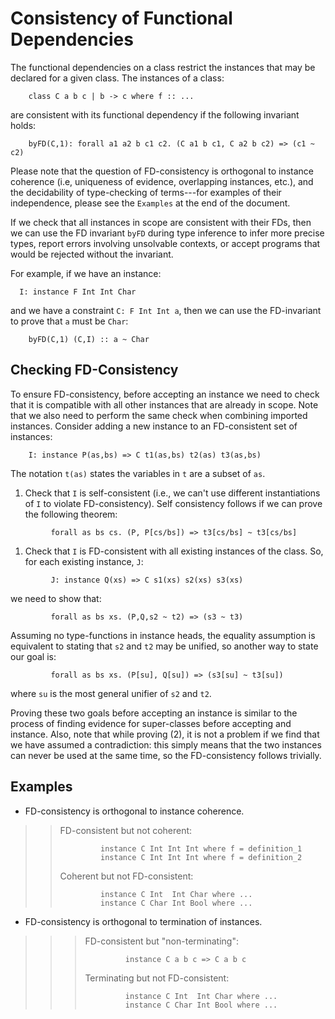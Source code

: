 # Consistency of Functional Dependencies



The functional dependencies on a class restrict the instances that may
be declared for a given class.  The instances of a class:


```wiki
    class C a b c | b -> c where f :: ...
```


are consistent with its functional dependency if the following invariant holds:


```wiki
    byFD(C,1): forall a1 a2 b c1 c2. (C a1 b c1, C a2 b c2) => (c1 ~ c2)
```


Please note that the question of FD-consistency is orthogonal to
instance coherence (i.e, uniqueness of evidence, overlapping instances,
etc.), and the decidability of type-checking of terms---for examples
of their independence, please see the `Examples` at the end of the document.



If we check that all instances in scope are consistent with their FDs,
then we can use the FD invariant `byFD` during type inference to
infer more precise types, report errors involving unsolvable contexts,
or accept programs that would be rejected without the invariant.



For example, if we have an instance:


```wiki
  I: instance F Int Int Char
```


and we have a constraint `C: F Int Int a`, then we can use the
FD-invariant to prove that `a` must be `Char`:


```wiki
    byFD(C,1) (C,I) :: a ~ Char
```

## Checking FD-Consistency



To ensure FD-consistency, before accepting an instance we need to check
that it is compatible with all other instances that are already in
scope.  Note that we also need to perform the same check when combining
imported instances.  Consider adding a new instance to an FD-consistent
set of instances:


```wiki
    I: instance P(as,bs) => C t1(as,bs) t2(as) t3(as,bs)
```


The notation `t(as)` states the variables in `t` are a subset of `as`.


1. Check that `I` is self-consistent (i.e., we can't use different
  instantiations of `I` to violate FD-consistency).  Self consistency
  follows if we can prove the following theorem:

  ```wiki
           forall as bs cs. (P, P[cs/bs]) => t3[cs/bs] ~ t3[cs/bs]
  ```
1. Check that `I` is FD-consistent with all existing instances of the class.
  So, for each existing instance, `J`:

  ```wiki
           J: instance Q(xs) => C s1(xs) s2(xs) s3(xs)
  ```

  we need to show that:

  ```wiki
           forall as bs xs. (P,Q,s2 ~ t2) => (s3 ~ t3)
  ```

  Assuming no type-functions in instance heads, the equality
  assumption is equivalent to stating that `s2` and `t2` may be
  unified, so another way to state our goal is:

  ```wiki
           forall as bs xs. (P[su], Q[su]) => (s3[su] ~ t3[su])
  ```

  where `su` is the most general unifier of `s2` and `t2`.


Proving these two goals before accepting an instance is similar to
the process of finding evidence for super-classes before accepting
and instance.  Also, note that while proving (2), it is not a problem
if we find that we have assumed a contradiction:  this simply means
that the two instances can never be used at the same time, so
the FD-consistency follows trivially.


## Examples


- FD-consistency is orthogonal to instance coherence.

>
> >
> >
> > FD-consistent but not coherent:
> >
> >
> > ```wiki
> >          instance C Int Int Int where f = definition_1
> >          instance C Int Int Int where f = definition_2
> > ```
> >
> >
> > Coherent but not FD-consistent:
> >
> >
> > ```wiki
> >          instance C Int  Int Char where ...
> >          instance C Char Int Bool where ...
> > ```
>
>

- FD-consistency is orthogonal to termination of instances.

>
> >
> > >
> > >
> > > FD-consistent but "non-terminating":
> > >
> > >
> > > ```wiki
> > >          instance C a b c => C a b c
> > > ```
> > >
> > >
> > > Terminating but not FD-consistent:
> > >
> > >
> > > ```wiki
> > >          instance C Int  Int Char where ...
> > >          instance C Char Int Bool where ...
> > > ```
> >
> >
>


